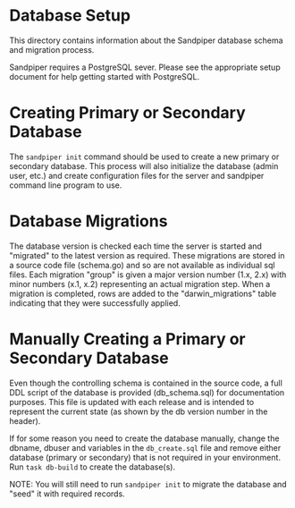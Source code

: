 # Database Setup

This directory contains information about the Sandpiper database schema and migration process. 

Sandpiper requires a PostgreSQL sever. Please see the appropriate setup document for help getting started with PostgreSQL.

# Creating Primary or Secondary Database

The `sandpiper init` command should be used to create a new primary or secondary database. This process will also initialize the database (admin user, etc.) and create configuration files for the server and sandpiper command line program to use.

# Database Migrations

The database version is checked each time the server is started and "migrated" to the latest version as required. These migrations are stored in a source code file (schema.go) and so are not available as individual sql files.
Each migration "group" is given a major version number (1.x, 2.x) with minor numbers (x.1, x.2) representing an actual migration step. When a migration is completed, rows are added to the "darwin_migrations" table indicating that they were successfully applied. 

# Manually Creating a Primary or Secondary Database

Even though the controlling schema is contained in the source code, a full DDL script of the database is provided (db_schema.sql) for documentation purposes. This file is updated with each release and is intended to represent the current state (as shown by the db version number in the header). 

If for some reason you need to create the database manually, change the dbname, dbuser and variables in the `db_create.sql` file and remove either database (primary or secondary) that is not required in your
environment. Run `task db-build` to create the database(s).

NOTE: You will still need to run `sandpiper init` to migrate the database and "seed" it with required records.

